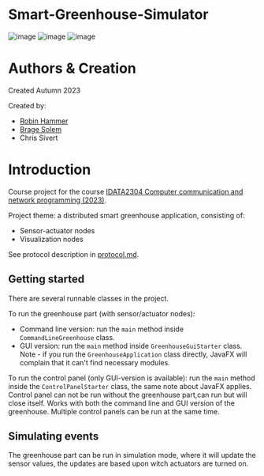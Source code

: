 # Smart-Greenhouse-Simulator
![image](https://github.com/user-attachments/assets/6b37a320-58ad-4d54-8610-84f90c9a6bf7)
![image](https://github.com/user-attachments/assets/04e2891d-4f03-41e0-887c-82e3d00d2c63)
![image](https://github.com/user-attachments/assets/cb01d6c1-e369-4353-84a9-42fd1930cb39)



# Authors & Creation

Created Autumn 2023

Created by:

- [Robin Hammer](https://github.com/robi-ha)
- [Brage Solem](https://github.com/BrageSolem)
- Chris Sivert

# Introduction

Course project for the
course [IDATA2304 Computer communication and network programming (2023)](https://www.ntnu.edu/studies/courses/IDATA2304/2023).

Project theme: a distributed smart greenhouse application, consisting of:

* Sensor-actuator nodes
* Visualization nodes

See protocol description in [protocol.md](protocol.md).

## Getting started

There are several runnable classes in the project.

To run the greenhouse part (with sensor/actuator nodes):


* Command line version: run the `main` method inside `CommandLineGreenhouse` class.
* GUI version: run the `main` method inside `GreenhouseGuiStarter` class. Note - if you run the
  `GreenhouseApplication` class directly, JavaFX will complain that it can't find necessary modules.

To run the control panel (only GUI-version is available): run the `main` method inside the
`ControlPanelStarter` class, the same note about JavaFX applies. Control panel can not be run without
the greenhouse part,can run but will close itself. Works with both the command line and GUI version of the greenhouse.
Multiple control panels can be run at the same time.

## Simulating events

The greenhouse part can be run in simulation mode, where it will update the sensor values, 
the updates are based upon witch actuators are turned on.
